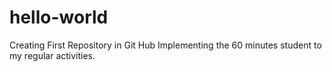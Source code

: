 # hello-world
Creating First Repository in Git Hub
Implementing the 60 minutes student to my regular activities.
